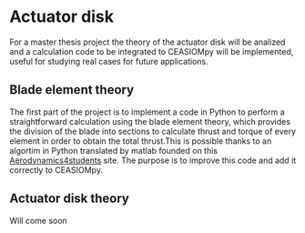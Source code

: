 Actuator disk
============
For a master thesis project the theory of the actuator disk will be analized and a calculation code to be integrated to CEASIOMpy will be implemented, useful for studying real cases for future applications.

Blade element theory 
--------------------

The first part of the project is to implement a code in Python to perform a straightforward calculation using the blade element theory, which provides the division of the blade into sections to calculate thrust and torque of every element in order to obtain the total thrust.This is possible thanks to an algortim in Python translated by matlab founded on this [Aerodynamics4students](http://www.aerodynamics4students.com/propulsion/blade-element-propeller-theory.php) site.
The purpose is to improve this code and add it correctly to CEASIOMpy.

Actuator disk theory
--------------------

Will come soon
